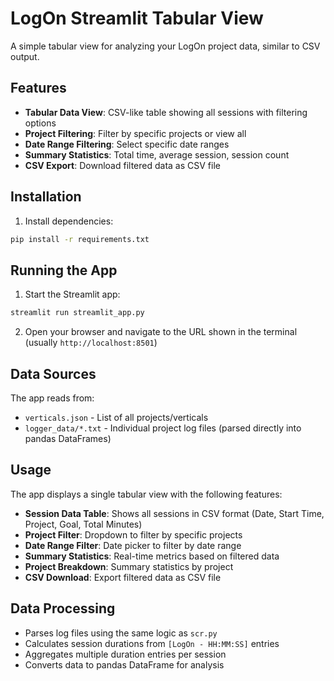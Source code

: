 # LogOn Streamlit Tabular View

A simple tabular view for analyzing your LogOn project data, similar to CSV output.

## Features

- **Tabular Data View**: CSV-like table showing all sessions with filtering options
- **Project Filtering**: Filter by specific projects or view all
- **Date Range Filtering**: Select specific date ranges
- **Summary Statistics**: Total time, average session, session count
- **CSV Export**: Download filtered data as CSV file

## Installation

1. Install dependencies:
```bash
pip install -r requirements.txt
```

## Running the App

1. Start the Streamlit app:
```bash
streamlit run streamlit_app.py
```

2. Open your browser and navigate to the URL shown in the terminal (usually `http://localhost:8501`)

## Data Sources

The app reads from:
- `verticals.json` - List of all projects/verticals
- `logger_data/*.txt` - Individual project log files (parsed directly into pandas DataFrames)

## Usage

The app displays a single tabular view with the following features:
- **Session Data Table**: Shows all sessions in CSV format (Date, Start Time, Project, Goal, Total Minutes)
- **Project Filter**: Dropdown to filter by specific projects
- **Date Range Filter**: Date picker to filter by date range
- **Summary Statistics**: Real-time metrics based on filtered data
- **Project Breakdown**: Summary statistics by project
- **CSV Download**: Export filtered data as CSV file

## Data Processing

- Parses log files using the same logic as `scr.py`
- Calculates session durations from `[LogOn - HH:MM:SS]` entries
- Aggregates multiple duration entries per session
- Converts data to pandas DataFrame for analysis
